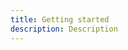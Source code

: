 ```yaml
---
title: Getting started
description: Description 
---
```


<inline-fragment platform="ios" src="~/sdk/pubsub/fragments/ios/getting-started.md"></inline-fragment>
<inline-fragment platform="android" src="~/sdk/pubsub/fragments/android/getting-started.md"></inline-fragment>